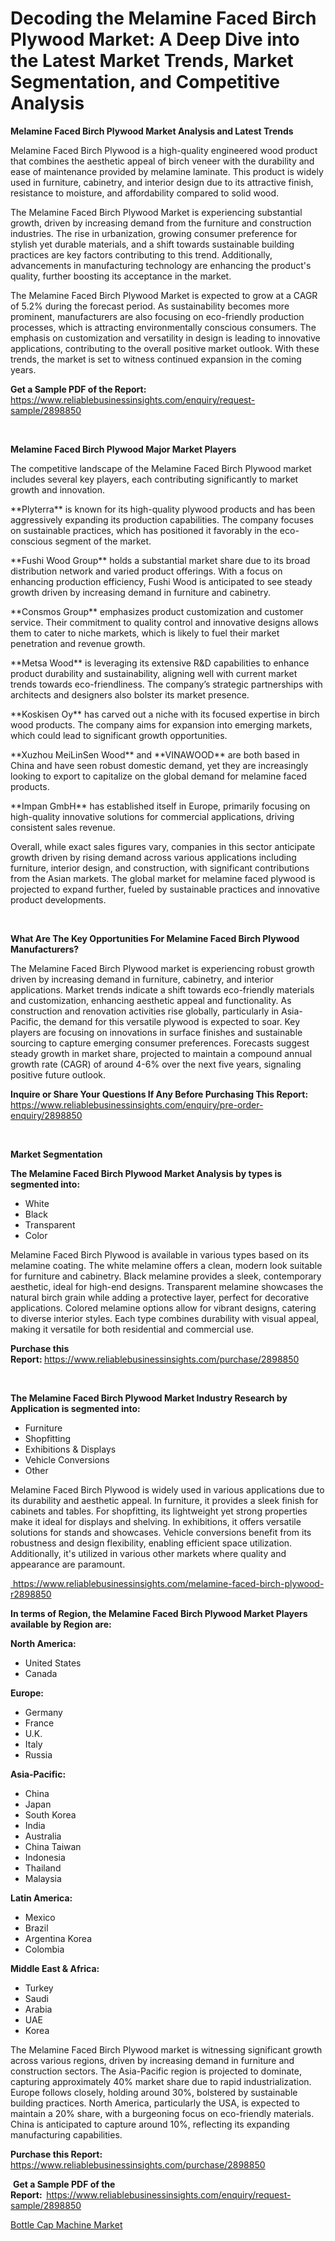 <p><h1>Decoding the Melamine Faced Birch Plywood Market: A Deep Dive into the Latest Market Trends, Market Segmentation, and Competitive Analysis</h1></p><p><strong>Melamine Faced Birch Plywood Market Analysis and Latest Trends</strong></p>
<p><p>Melamine Faced Birch Plywood is a high-quality engineered wood product that combines the aesthetic appeal of birch veneer with the durability and ease of maintenance provided by melamine laminate. This product is widely used in furniture, cabinetry, and interior design due to its attractive finish, resistance to moisture, and affordability compared to solid wood.</p><p>The Melamine Faced Birch Plywood Market is experiencing substantial growth, driven by increasing demand from the furniture and construction industries. The rise in urbanization, growing consumer preference for stylish yet durable materials, and a shift towards sustainable building practices are key factors contributing to this trend. Additionally, advancements in manufacturing technology are enhancing the product's quality, further boosting its acceptance in the market.</p><p>The Melamine Faced Birch Plywood Market is expected to grow at a CAGR of 5.2% during the forecast period. As sustainability becomes more prominent, manufacturers are also focusing on eco-friendly production processes, which is attracting environmentally conscious consumers. The emphasis on customization and versatility in design is leading to innovative applications, contributing to the overall positive market outlook. With these trends, the market is set to witness continued expansion in the coming years.</p></p>
<p><strong>Get a Sample PDF of the Report:&nbsp;</strong> <a href="https://www.reliablebusinessinsights.com/enquiry/request-sample/2898850?utm_campaign=3035&utm_medium=2&utm_source=Github&utm_content=ia&utm_term=15032025&utm_id=melamine-faced-birch-plywood">https://www.reliablebusinessinsights.com/enquiry/request-sample/2898850</a></p>
<p>&nbsp;</p>
<p><strong>Melamine Faced Birch Plywood Major Market Players</strong></p>
<p><p>The competitive landscape of the Melamine Faced Birch Plywood market includes several key players, each contributing significantly to market growth and innovation. </p><p>**Plyterra** is known for its high-quality plywood products and has been aggressively expanding its production capabilities. The company focuses on sustainable practices, which has positioned it favorably in the eco-conscious segment of the market.</p><p>**Fushi Wood Group** holds a substantial market share due to its broad distribution network and varied product offerings. With a focus on enhancing production efficiency, Fushi Wood is anticipated to see steady growth driven by increasing demand in furniture and cabinetry.</p><p>**Consmos Group** emphasizes product customization and customer service. Their commitment to quality control and innovative designs allows them to cater to niche markets, which is likely to fuel their market penetration and revenue growth.</p><p>**Metsa Wood** is leveraging its extensive R&D capabilities to enhance product durability and sustainability, aligning well with current market trends towards eco-friendliness. The company’s strategic partnerships with architects and designers also bolster its market presence.</p><p>**Koskisen Oy** has carved out a niche with its focused expertise in birch wood products. The company aims for expansion into emerging markets, which could lead to significant growth opportunities.</p><p>**Xuzhou MeiLinSen Wood** and **VINAWOOD** are both based in China and have seen robust domestic demand, yet they are increasingly looking to export to capitalize on the global demand for melamine faced products.</p><p>**Impan GmbH** has established itself in Europe, primarily focusing on high-quality innovative solutions for commercial applications, driving consistent sales revenue.</p><p>Overall, while exact sales figures vary, companies in this sector anticipate growth driven by rising demand across various applications including furniture, interior design, and construction, with significant contributions from the Asian markets. The global market for melamine faced plywood is projected to expand further, fueled by sustainable practices and innovative product developments.</p></p>
<p>&nbsp;</p>
<p><strong>What Are The Key Opportunities For Melamine Faced Birch Plywood Manufacturers?</strong></p>
<p><p>The Melamine Faced Birch Plywood market is experiencing robust growth driven by increasing demand in furniture, cabinetry, and interior applications. Market trends indicate a shift towards eco-friendly materials and customization, enhancing aesthetic appeal and functionality. As construction and renovation activities rise globally, particularly in Asia-Pacific, the demand for this versatile plywood is expected to soar. Key players are focusing on innovations in surface finishes and sustainable sourcing to capture emerging consumer preferences. Forecasts suggest steady growth in market share, projected to maintain a compound annual growth rate (CAGR) of around 4-6% over the next five years, signaling positive future outlook.</p></p>
<p><strong>Inquire or Share Your Questions If Any Before Purchasing This Report:</strong> <a href="https://www.reliablebusinessinsights.com/enquiry/pre-order-enquiry/2898850?utm_campaign=3035&utm_medium=2&utm_source=Github&utm_content=ia&utm_term=15032025&utm_id=melamine-faced-birch-plywood">https://www.reliablebusinessinsights.com/enquiry/pre-order-enquiry/2898850</a></p>
<p>&nbsp;</p>
<p><strong>Market Segmentation</strong></p>
<p><strong>The Melamine Faced Birch Plywood Market Analysis by types is segmented into:</strong></p>
<p><ul><li>White</li><li>Black</li><li>Transparent</li><li>Color</li></ul></p>
<p><p>Melamine Faced Birch Plywood is available in various types based on its melamine coating. The white melamine offers a clean, modern look suitable for furniture and cabinetry. Black melamine provides a sleek, contemporary aesthetic, ideal for high-end designs. Transparent melamine showcases the natural birch grain while adding a protective layer, perfect for decorative applications. Colored melamine options allow for vibrant designs, catering to diverse interior styles. Each type combines durability with visual appeal, making it versatile for both residential and commercial use.</p></p>
<p><strong>Purchase this Report:&nbsp;</strong><a href="https://www.reliablebusinessinsights.com/purchase/2898850?utm_campaign=3035&utm_medium=2&utm_source=Github&utm_content=ia&utm_term=15032025&utm_id=melamine-faced-birch-plywood">https://www.reliablebusinessinsights.com/purchase/2898850</a></p>
<p>&nbsp;</p>
<p><strong>The Melamine Faced Birch Plywood Market Industry Research by Application is segmented into:</strong></p>
<p><ul><li>Furniture</li><li>Shopfitting</li><li>Exhibitions & Displays</li><li>Vehicle Conversions</li><li>Other</li></ul></p>
<p><p>Melamine Faced Birch Plywood is widely used in various applications due to its durability and aesthetic appeal. In furniture, it provides a sleek finish for cabinets and tables. For shopfitting, its lightweight yet strong properties make it ideal for displays and shelving. In exhibitions, it offers versatile solutions for stands and showcases. Vehicle conversions benefit from its robustness and design flexibility, enabling efficient space utilization. Additionally, it's utilized in various other markets where quality and appearance are paramount.</p></p>
<p><a href="https://www.reliablebusinessinsights.com/melamine-faced-birch-plywood-r2898850?utm_campaign=3035&utm_medium=2&utm_source=Github&utm_content=ia&utm_term=15032025&utm_id=melamine-faced-birch-plywood">&nbsp;https://www.reliablebusinessinsights.com/melamine-faced-birch-plywood-r2898850</a></p>
<p><strong>In terms of Region, the Melamine Faced Birch Plywood Market Players available by Region are:</strong></p>
<p>
    <p> <strong> North America: </strong>
        <ul>
            <li>United States</li>
            <li>Canada</li>
        </ul>
        </p> 
    <p> <strong> Europe: </strong>
        <ul>
            <li>Germany</li>
            <li>France</li>
            <li>U.K.</li>
            <li>Italy</li>
            <li>Russia</li>
        </ul>
        </p> 
    <p> <strong> Asia-Pacific: </strong>
        <ul>
            <li>China</li>
            <li>Japan</li>
            <li>South Korea</li>
            <li>India</li>
            <li>Australia</li>
            <li>China Taiwan</li>
            <li>Indonesia</li>
            <li>Thailand</li>
            <li>Malaysia</li>
        </ul>
        </p> 
    <p> <strong> Latin America: </strong>
        <ul>
            <li>Mexico</li>
            <li>Brazil</li>
            <li>Argentina Korea</li>
            <li>Colombia</li>
        </ul>
        </p> 
    <p> <strong> Middle East & Africa: </strong>
        <ul>
            <li>Turkey</li>
            <li>Saudi</li>
            <li>Arabia</li>
            <li>UAE</li>
            <li>Korea</li>
        </ul>
    </p>
    </p>
<p><p>The Melamine Faced Birch Plywood market is witnessing significant growth across various regions, driven by increasing demand in furniture and construction sectors. The Asia-Pacific region is projected to dominate, capturing approximately 40% market share due to rapid industrialization. Europe follows closely, holding around 30%, bolstered by sustainable building practices. North America, particularly the USA, is expected to maintain a 20% share, with a burgeoning focus on eco-friendly materials. China is anticipated to capture around 10%, reflecting its expanding manufacturing capabilities.</p></p>
<p><strong>Purchase this Report: </strong><a href="https://www.reliablebusinessinsights.com/purchase/2898850?utm_campaign=3035&utm_medium=2&utm_source=Github&utm_content=ia&utm_term=15032025&utm_id=melamine-faced-birch-plywood">https://www.reliablebusinessinsights.com/purchase/2898850</a></p>
<p>&nbsp;<strong>Get a Sample PDF of the Report:&nbsp;&nbsp;</strong><a href="https://www.reliablebusinessinsights.com/enquiry/request-sample/2898850?utm_campaign=3035&utm_medium=2&utm_source=Github&utm_content=ia&utm_term=15032025&utm_id=melamine-faced-birch-plywood">https://www.reliablebusinessinsights.com/enquiry/request-sample/2898850</a></p>
<p><strong></strong></p>
<p><p><a href="https://github.com/beroxiluwaya/Market-Research-Report-List-1/blob/main/bottle-cap-machine-market.md?utm_campaign=3035&utm_medium=2&utm_source=Github&utm_content=ia&utm_term=15032025&utm_id=melamine-faced-birch-plywood">Bottle Cap Machine Market</a></p></p>